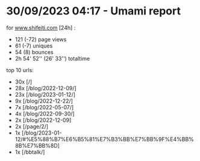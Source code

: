 # 30/09/2023 04:17 - Umami report
for www.shifeiti.com [24h] :

 - 121 (-72) page views
 - 61 (-7) uniques
 - 54 (8) bounces
 - 2h 54' 52'' (26' 33'') totaltime


top 10 urls:
 - 30x [/]
 - 28x [/blog/2022-12-09/]
 - 23x [/blog/2023-01-12/]
 - 9x [/blog/2022-12-22/]
 - 7x [/blog/2022-05-07/]
 - 4x [/blog/2022-09-30/]
 - 2x [/blog/2022-12-09]
 - 2x [/page/2/]
 - 1x [/blog/2023-01-12/#%E5%88%B7%E6%B5%81%E7%B3%BB%E7%BB%9F%E4%BB%8B%E7%BB%8D]
 - 1x [/bbtalk/]


